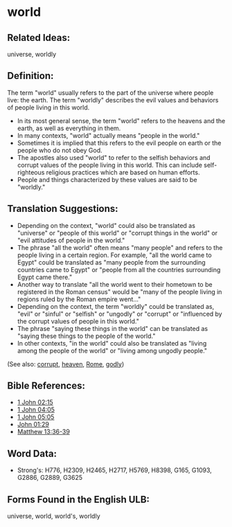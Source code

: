 # world

## Related Ideas:

universe, worldly


## Definition:

The term "world" usually refers to the part of the universe where people live: the earth. The term "worldly" describes the evil values and behaviors of people living in this world.

* In its most general sense, the term "world" refers to the heavens and the earth, as well as everything in them.
* In many contexts, "world" actually means "people in the world."
* Sometimes it is implied that this refers to the evil people on earth or the people who do not obey God.
* The apostles also used "world" to refer to the selfish behaviors and corrupt values of the people living in this world. This can include self-righteous religious practices which are based on human efforts.
* People and things characterized by these values are said to be "worldly."

## Translation Suggestions:

* Depending on the context, "world" could also be translated as "universe" or "people of this world" or "corrupt things in the world" or "evil attitudes of people in the world."
* The phrase "all the world" often means "many people" and refers to the people living in a certain region. For example, "all the world came to Egypt" could be translated as "many people from the surrounding countries came to Egypt" or "people from all the countries surrounding Egypt came there."
* Another way to translate "all the world went to their hometown to be registered in the Roman census" would be "many of the people living in regions ruled by the Roman empire went..."
* Depending on the context, the term "worldly" could be translated as, "evil" or "sinful" or "selfish" or "ungodly" or "corrupt" or "influenced by the corrupt values of people in this world."
* The phrase "saying these things in the world" can be translated as "saying these things to the people of the world."
* In other contexts, "in the world" could also be translated as "living among the people of the world" or "living among ungodly people."

(See also: [corrupt](../other/corrupt.md), [heaven](../kt/heaven.md), [Rome](../names/rome.md), [godly](../kt/godly.md))

## Bible References:

* [1 John 02:15](rc://en/tn/help/1jn/02/15)
* [1 John 04:05](rc://en/tn/help/1jn/04/05)
* [1 John 05:05](rc://en/tn/help/1jn/05/05)
* [John 01:29](rc://en/tn/help/jhn/01/29)
* [Matthew 13:36-39](rc://en/tn/help/mat/13/36)

## Word Data:

* Strong's: H776, H2309, H2465, H2717, H5769, H8398, G165, G1093, G2886, G2889, G3625

## Forms Found in the English ULB:

universe, world, world's, worldly


